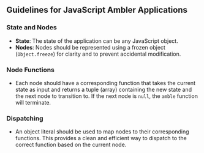 ## Guidelines for JavaScript Ambler Applications

### State and Nodes

- **State**: The state of the application can be any JavaScript object.
- **Nodes**: Nodes should be represented using a frozen object (`Object.freeze`) for clarity and to prevent accidental modification.

### Node Functions

- Each node should have a corresponding function that takes the current state as input and returns a tuple (array) containing the new state and the next node to transition to. If the next node is `null`, the `amble` function will terminate.

### Dispatching

- An object literal should be used to map nodes to their corresponding functions. This provides a clean and efficient way to dispatch to the correct function based on the current node.